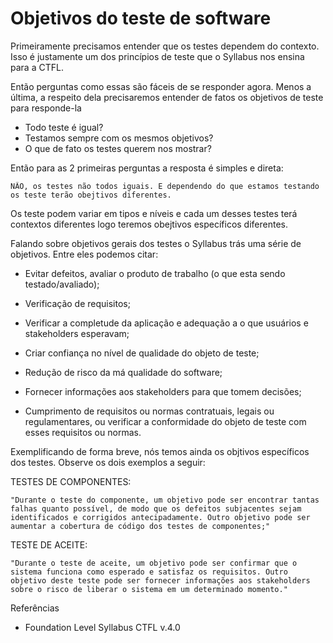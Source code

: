 # Objetivos do teste de software

Primeiramente precisamos entender que os testes dependem do contexto. Isso é justamente um dos princípios de teste que o Syllabus nos ensina para a CTFL.

Então perguntas como essas são fáceis de se responder agora. Menos a última, a respeito dela precisaremos entender de fatos os objetivos de teste para responde-la

- Todo teste é igual?
- Testamos sempre com os mesmos objetivos?
- O que de fato os testes querem nos mostrar?

Então para as 2 primeiras perguntas a resposta é simples e direta: 
    
    NÃO, os testes não todos iguais. E dependendo do que estamos testando os teste terão obejtivos diferentes.

Os teste podem variar em tipos e níveis e cada um desses testes terá contextos diferentes logo teremos obejtivos específicos diferentes.

Falando sobre objetivos gerais dos testes o Syllabus trás uma série de objetivos. Entre eles podemos citar:

- Evitar defeitos, avaliar o produto de trabalho (o que esta sendo testado/avaliado);

- Verificação de requisitos; 

- Verificar a completude da aplicação e adequação a o que usuários e stakeholders esperavam; 

- Criar confiança no nível de qualidade do objeto de teste; 

- Redução de risco da má qualidade do software; 

- Fornecer informações aos stakeholders para que tomem decisões;

- Cumprimento de requisitos ou normas contratuais, legais ou regulamentares, ou verificar a conformidade do objeto de teste com esses requisitos ou normas.

Exemplificando de forma breve, nós temos ainda os objtivos específicos dos testes. Observe os dois exemplos a seguir:

TESTES DE COMPONENTES:   

    "Durante o teste do componente, um objetivo pode ser encontrar tantas falhas quanto possível, de modo que os defeitos subjacentes sejam identificados e corrigidos antecipadamente. Outro objetivo pode ser aumentar a cobertura de código dos testes de componentes;" 

TESTE DE ACEITE:

    "Durante o teste de aceite, um objetivo pode ser confirmar que o sistema funciona como esperado e satisfaz os requisitos. Outro objetivo deste teste pode ser fornecer informações aos stakeholders sobre o risco de liberar o sistema em um determinado momento."


Referências
- Foundation Level Syllabus CTFL v.4.0 